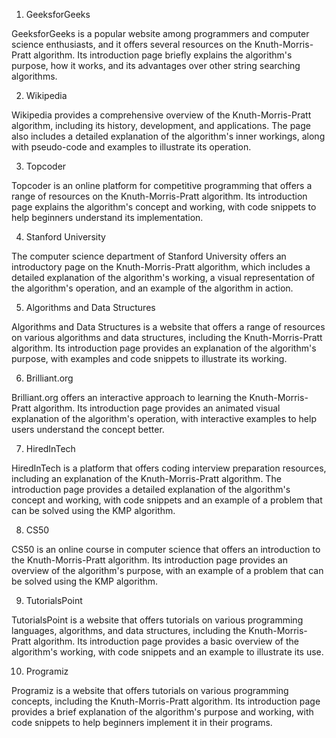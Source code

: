 

1. GeeksforGeeks 

GeeksforGeeks is a popular website among programmers and computer science enthusiasts, and it offers several resources on the Knuth-Morris-Pratt algorithm. Its introduction page briefly explains the algorithm's purpose, how it works, and its advantages over other string searching algorithms. 

2. Wikipedia 

Wikipedia provides a comprehensive overview of the Knuth-Morris-Pratt algorithm, including its history, development, and applications. The page also includes a detailed explanation of the algorithm's inner workings, along with pseudo-code and examples to illustrate its operation. 

3. Topcoder 

Topcoder is an online platform for competitive programming that offers a range of resources on the Knuth-Morris-Pratt algorithm. Its introduction page explains the algorithm's concept and working, with code snippets to help beginners understand its implementation. 

4. Stanford University 

The computer science department of Stanford University offers an introductory page on the Knuth-Morris-Pratt algorithm, which includes a detailed explanation of the algorithm's working, a visual representation of the algorithm's operation, and an example of the algorithm in action. 

5. Algorithms and Data Structures 

Algorithms and Data Structures is a website that offers a range of resources on various algorithms and data structures, including the Knuth-Morris-Pratt algorithm. Its introduction page provides an explanation of the algorithm's purpose, with examples and code snippets to illustrate its working. 

6. Brilliant.org 

Brilliant.org offers an interactive approach to learning the Knuth-Morris-Pratt algorithm. Its introduction page provides an animated visual explanation of the algorithm's operation, with interactive examples to help users understand the concept better. 

7. HiredInTech 

HiredInTech is a platform that offers coding interview preparation resources, including an explanation of the Knuth-Morris-Pratt algorithm. The introduction page provides a detailed explanation of the algorithm's concept and working, with code snippets and an example of a problem that can be solved using the KMP algorithm. 

8. CS50 

CS50 is an online course in computer science that offers an introduction to the Knuth-Morris-Pratt algorithm. Its introduction page provides an overview of the algorithm's purpose, with an example of a problem that can be solved using the KMP algorithm. 

9. TutorialsPoint 

TutorialsPoint is a website that offers tutorials on various programming languages, algorithms, and data structures, including the Knuth-Morris-Pratt algorithm. Its introduction page provides a basic overview of the algorithm's working, with code snippets and an example to illustrate its use. 

10. Programiz 

Programiz is a website that offers tutorials on various programming concepts, including the Knuth-Morris-Pratt algorithm. Its introduction page provides a brief explanation of the algorithm's purpose and working, with code snippets to help beginners implement it in their programs.